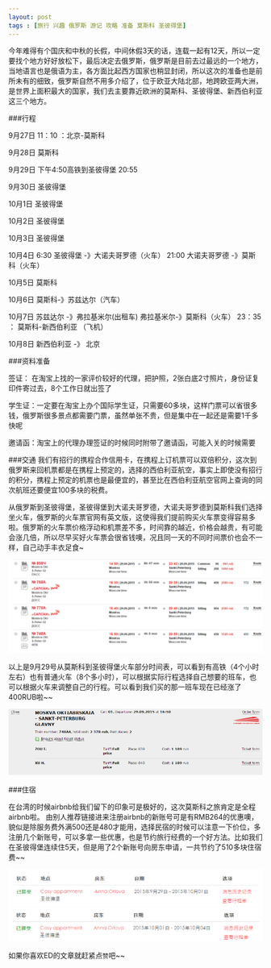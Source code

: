 ```yaml
---
layout: post
tags : [旅行 兴趣 俄罗斯 游记 攻略 准备 莫斯科 圣彼得堡] 
---
```


今年难得有个国庆和中秋的长假，中间休假3天的话，连载一起有12天，所以一定要找个地方好好放松下，最后决定去俄罗斯，俄罗斯是目前去过最远的一个地方，当地语言也是俄语为主，各方面比起西方国家也稍显封闭，所以这次的准备也是前所未有的细致，俄罗斯自然不用多介绍了，位于欧亚大陆北部，地跨欧亚两大洲，是世界上面积最大的国家，我们去主要靠近欧洲的莫斯科、圣彼得堡、新西伯利亚这三个地方。


###行程

9月27日  11：10 ：北京-莫斯科

9月28日 莫斯科 

9月29日 下午4:50高铁到圣彼得堡 20:55

9月30日 圣彼得堡

10月1日  圣彼得堡

10月2日 圣彼得堡

10月3日 圣彼得堡

10月4日 6:30 圣彼得堡 -》大诺夫哥罗德（火车） 21:00 大诺夫哥罗德 -》莫斯科（火车）

10月5日  莫斯科

10月6日  莫斯科-》苏兹达尔（汽车）


10月7日 苏兹达尔 -》弗拉基米尔(出租车)  弗拉基米尔-》莫斯科（火车）  23：35 ： 莫斯科-新西伯利亚 （飞机）

10月8日  新西伯利亚 -》 北京

###资料准备

签证： 在淘宝上找的一家评价较好的代理，把护照，2张白底2寸照片，身份证复印件寄过去，8个工作日就出签了

学生证：一定要在淘宝上办个国际学生证，只需要60多块，这样门票可以省很多钱，俄罗斯很多景点都需要门票，虽然单张不贵，但是集中在一起还是需要1千多快呢

邀请函：淘宝上的代理办理签证的时候同时附带了邀请函，可能入关的时候需要

###交通
我们有招行的携程合作信用卡，在携程上订机票可以双倍积分，这次到俄罗斯来回机票都是在携程上预定的，选择的西伯利亚航空，事实上即使没有招行的积分，携程上预定的机票也是最便宜的，甚至比在西伯利亚航空官网上查询的同次航班还要便宜100多块的税费。

从俄罗斯到圣彼得堡，圣彼得堡到大诺夫哥罗德，大诺夫哥罗德到莫斯科我们选择坐火车，俄罗斯的火车票官网有英文版，这使得我们提前购买火车票变得容易多啦。俄罗斯的火车票价格浮动和机票差不多，时间靠的越近，价格会越贵，有可能会涨几倍，所以尽早买好火车票会很省钱噢，况且同一天的不同时间票价也会不一样，自己动手丰衣足食~

 <img src='/assets/articles/2015-08-27/1.png' /> 

以上是9月29号从莫斯科到圣彼得堡火车部分时间表，可以看到有高铁（4个小时左右）也有普通火车（8个多小时），可以根据实际行程选择自己想要的班车，也可以根据火车来调整自己的行程。可以看到我们买的那一班车现在已经涨了400RUB啦~~


 <img src='/assets/articles/2015-08-27/2.png' /> 

###住宿

在台湾的时候airbnb给我们留下的印象可是极好的，这次莫斯科之旅肯定是全程airbnb啦。
由别人推荐链接进来注册airbnb的新账号可是有RMB264的优惠噢，貌似是除服务费外满500还是480才能用，选择民宿的时候可以注意一下价位，多注册几个新账号，可以多拿一些优惠，也是节约旅行经费的一个好方法。比如我们在圣彼得堡连续住5天，但是用了2个新账号向房东申请，一共节约了510多块住宿费~~

 <img src='/assets/articles/2015-08-27/3.png' /> 
 
 <img src='/assets/articles/2015-08-27/4.png' /> 

如果你喜欢ED的文章就赶紧点`赞`吧~~

